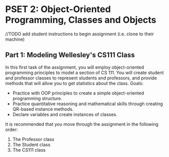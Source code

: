 # PSET 2: Object-Oriented Programming, Classes and Objects
  //TODO add student instructions to begin assignment (i.e. clone to their machine)
## Part 1: Modeling Wellesley's CS111 Class
  In this first task of the assignment, you will employ object-oriented programming principles to model a section of CS 111. You will create student and professor classes to represent students and professors, and provide methods that will allow you to get statistics about the class.
Goals:
* Practice with OOP principles to create a simple object-oriented programming structure.
* Practice quantitative reasoning and mathematical skills through creating QR-based instance methods.
* Declare variables and create instances of classes.

It is recommended that you move through the assignment in the following order:
1. The Professor class
2. The Student class
3. The CS111 class
